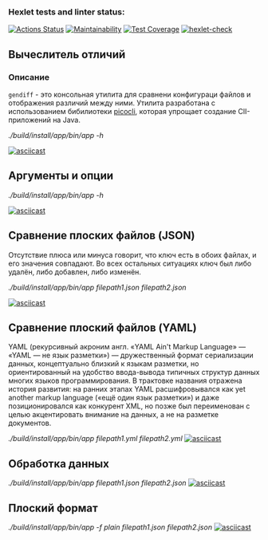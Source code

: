 ### Hexlet tests and linter status:
[![Actions Status](https://github.com/alexey4050/java-project-71/actions/workflows/hexlet-check.yml/badge.svg)](https://github.com/alexey4050/java-project-71/actions)
[![Maintainability](https://api.codeclimate.com/v1/badges/58d59808062cbdbd47cb/maintainability)](https://codeclimate.com/github/alexey4050/java-project-71/maintainability)
[![Test Coverage](https://api.codeclimate.com/v1/badges/58d59808062cbdbd47cb/test_coverage)](https://codeclimate.com/github/alexey4050/java-project-71/test_coverage)
[![hexlet-check](https://github.com/alexey4050/java-project-71/actions/workflows/hexlet-check.yml/badge.svg)](https://github.com/alexey4050/java-project-71/actions/workflows/hexlet-check.yml)

## Вычеслитель отличий
### Описание
`gendiff` - это консольная утилита для сравнени конфигураци файлов и отображения различий между ними. Утилита разработана с использованием бибилиотеки [picocli](https://picocli.info/),  которая упрощает создание ClI-приложений на Java.

*./build/install/app/bin/app -h*

[![asciicast](https://asciinema.org/a/sNmToSVr26iGAYzk28SnlI2N7.svg)](https://asciinema.org/a/sNmToSVr26iGAYzk28SnlI2N7)

## Аргументы и опции
*./build/install/app/bin/app -h*

[![asciicast](https://asciinema.org/a/dhKPqe6TRTZ54jNtEVP2yR5Mi.svg)](https://asciinema.org/a/dhKPqe6TRTZ54jNtEVP2yR5Mi)

## Сравнение плоских файлов (JSON)

Отсутствие плюса или минуса говорит, что ключ есть в обоих файлах, и его значения совпадают. Во всех остальных ситуациях ключ был либо удалён, либо добавлен, либо изменён.

*./build/install/app/bin/app filepath1.json filepath2.json*

[![asciicast](https://asciinema.org/a/WBW29efDjDFYHBVdAYKylNMxJ.svg)](https://asciinema.org/a/WBW29efDjDFYHBVdAYKylNMxJ)

## Сравнение плоский файлов (YAML)
YAML (рекурсивный акроним англ. «YAML Ain't Markup Language» — «YAML — не язык разметки») — дружественный формат сериализации данных, концептуально близкий к языкам разметки, но ориентированный на удобство ввода-вывода типичных структур данных многих языков программирования.
В трактовке названия отражена история развития: на ранних этапах YAML расшифровывался как yet another markup language («ещё один язык разметки») и даже позиционировался как конкурент XML, но позже был переименован с целью акцентировать внимание на данных, а не на разметке документов.

*./build/install/app/bin/app filepath1.yml filepath2.yml*
[![asciicast](https://asciinema.org/a/VpK2qbK0FjG9pc6G2pTLgLBzT.svg)](https://asciinema.org/a/VpK2qbK0FjG9pc6G2pTLgLBzT)

## Обработка данных
*./build/install/app/bin/app filepath1.json filepath2.json*
[![asciicast](https://asciinema.org/a/0ZTQYJytv6aDCMNGhWS9rGgg6.svg)](https://asciinema.org/a/0ZTQYJytv6aDCMNGhWS9rGgg6)

## Плоский формат
*./build/install/app/bin/app -f plain filepath1.json filepath2.json*
[![asciicast](https://asciinema.org/a/nKeTpuSLAkdm8ZRZ5W8CrlZrr.svg)](https://asciinema.org/a/nKeTpuSLAkdm8ZRZ5W8CrlZrr)
